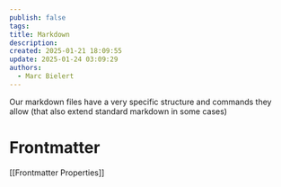 ```yaml
---
publish: false
tags: 
title: Markdown
description: 
created: 2025-01-21 18:09:55
update: 2025-01-24 03:09:29
authors:
  - Marc Bielert
---
```


Our markdown files have a very specific structure and commands they allow (that also extend standard markdown in some cases)

# Frontmatter
[[Frontmatter Properties]]